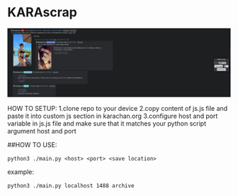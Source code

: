 # KARAscrap
![alt text](./preview.png)

HOW TO SETUP:
1.clone repo to your device
2.copy content of js.js file and paste it into custom js section in karachan.org
3.configure host and port variable in js.js file and make sure that it matches your python script argument host and port

##HOW TO USE:
```
python3 ./main.py <host> <port> <save location>
```
example:

```
python3 ./main.py localhost 1488 archive
```

